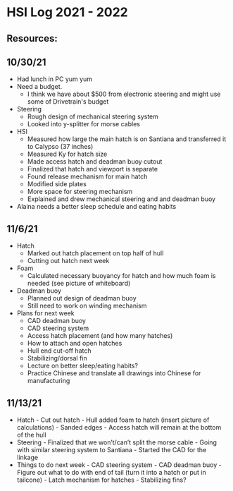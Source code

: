 # HSI Log 2021 - 2022

## Resources:

## 10/30/21
- Had lunch in PC yum yum
- Need a budget.
   - I think we have about $500 from electronic steering and might use some of Drivetrain's budget 
- Steering
    - Rough design of mechanical steering system
    - Looked into y-splitter for morse cables
- HSI
    - Measured how large the main hatch is on Santiana and transferred it to Calypso (37 inches)
    - Measured Ky for hatch size 
    - Made access hatch and deadman buoy cutout
    - Finalized that hatch and viewport is separate 
    - Found release mechanism for main hatch
    - Modified side plates
    - More space for steering mechanism 
    - Explained and drew mechanical steering and and deadman buoy 
- Alaina needs a better sleep schedule and eating habits

## 11/6/21
- Hatch
     - Marked out hatch placement on top half of hull
     - Cutting out hatch next week
- Foam
     - Calculated necessary buoyancy for hatch and how much foam is needed (see picture of whiteboard)
- Deadman buoy
     - Planned out design of deadman buoy
     - Still need to work on winding mechanism
- Plans for next week
     - CAD deadman buoy
     - CAD steering system
     - Access hatch placement (and how many hatches)
     - How to attach and open hatches
     - Hull end cut-off hatch
     - Stabilizing/dorsal fin
     - Lecture on better sleep/eating habits?
     - Practice Chinese and translate all drawings into Chinese for manufacturing

## 11/13/21
- Hatch
      - Cut out hatch
      - Hull added foam to hatch (insert picture of calculations)
      - Sanded edges 
      - Access hatch will remain at the bottom of the hull
- Steering
      - Finalized that we won’t/can’t split the morse cable 
      - Going with similar steering system to Santiana
      - Started the CAD for the linkage
- Things to do next week
      - CAD steering system
      - CAD deadman buoy
      - Figure out what to do with end of tail (turn it into a hatch or put in tailcone)
      - Latch mechanism for hatches 
      - Stabilizing fins?



